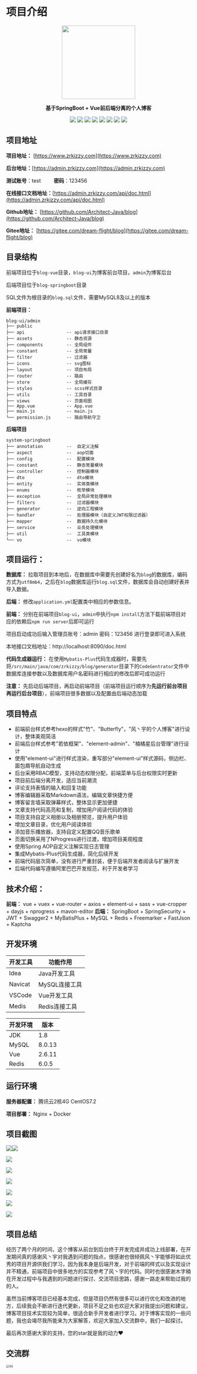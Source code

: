 # 项目介绍

<div align="center">
  <img src="https://z3.ax1x.com/2021/06/29/RdO4fO.jpg" width="200px">


  <span>**基于SpringBoot + Vue前后端分离的个人博客**</span>

  ![](https://img.shields.io/badge/Java-1.8-orange) ![](https://img.shields.io/badge/MySQL-8.0.13-brightgreen) ![](https://img.shields.io/badge/SpringBoot-2.4.1-yellow) ![](https://img.shields.io/badge/SpringSecurity-%E6%9D%83%E9%99%90-blue) ![](https://img.shields.io/badge/MybatisPlus-3.4.3-red)    ![](https://img.shields.io/badge/SpringRedis-2.4.1-red) ![](https://img.shields.io/badge/vue-2.6.11-yellowgreen)   ![](https://img.shields.io/badge/element--ui-2.15.6-blue)

</div>

## 项目地址

**项目地址：** [https://www.zrkizzy.com](https://www.zrkizzy.com)

**后台地址：**[https://admin.zrkizzy.com](https://admin.zrkizzy.com)

**测试账号**：test &nbsp;&nbsp;&nbsp;&nbsp;&nbsp;&nbsp;&nbsp;&nbsp;**密码**：123456

**在线接口文档地址：**[https://admin.zrkizzy.com/api/doc.html](https://admin.zrkizzy.com/api/doc.html)

**Github地址：** [https://github.com/Architect-Java/blog](https://github.com/Architect-Java/blog)

**Gitee地址：** [https://gitee.com/dream-flight/blog](https://gitee.com/dream-flight/blog)

## 目录结构

前端项目位于`blog-vue`目录，`blog-ui`为博客前台项目，`admin`为博客后台

后端项目位于`blog-springboot`目录

SQL文件为根目录的`blog.sql`文件，需要MySQL8及以上的版本

**前端项目：**

```shell
blog-ui/admin
├── public   
├── api                -- api请求接口目录
├── assets             -- 静态资源
├── components         -- 全局组件
├── constant           -- 全局常量
├── filter             -- 过滤器
├── icons              -- svg图标
├── layout             -- 项目布局
├── router             -- 路由
├── store              -- 全局缓存
├── styles             -- scss样式目录
├── utils              -- 工具目录
├── views              -- 页面视图
├── App.vue            -- App.vue
├── main.js            -- main.js
└── permission.js      -- 路由导航守卫  
```

**后端项目**

```shell
system-springboot
├── annotation         --  自定义注解
├── aspect             --  aop切面
├── config             --  配置模块
├── constant           --  静态常量模块
├── controller         --  控制器模块
├── dto                --  dto模块
├── entity             --  实体类模块
├── enums              --  枚举模块
├── exception          --  全局异常处理模块
├── filters    	       --  过滤器模块
├── generator	       --  逆向工程模块
├── handler            --  处理器模块（自定义JWT权限过滤器）
├── mapper             --  数据持久化模块
├── service            --  业务处理模块
├── util               --  工具类模块
└── vo        	       --  vo模块
```

## 项目运行：

**数据库：** 拉取项目到本地后，在数据库中需要先创建好名为`blog`的数据库，编码方式为`utf8mb4`，之后在`blog`数据库运行`blog.sql`文件，数据库会自动创建好表并导入数据。

**后端：** 修改`application.yml`配置类中相应的参数信息。

**前端：** 分别在前端项目`blog-ui`，`admin`中执行`npm install`方法下载前端项目对应的依赖后`npm run server`后即可运行

项目启动成功后输入管理员账号：admin	密码：123456 进行登录即可进入系统

本地接口文档地址：http://localhost:8090/doc.html

**代码生成器运行：** 在使用`Mybatis-Plus`代码生成器时，需要先将`/src/main/java/com/zrkizzy/blog/generator`目录下的`CodeGentrator`文件中数据库连接参数以及数据库用户名密码进行相应的修改后即可成功运行

**注意：** 先启动后端项目，再启动前端项目（前端项目运行顺序为**先运行前台项目再运行后台项目**），前端项目很多数据以及配置由后端动态加载

## 项目特点

- 前端前台样式参考hexo的样式"竹"、"Butterfly"，"风丶宇的个人博客"进行设计，整体美观简洁
- 前端后台样式参考"若依框架"、"element-admin"、"楠橘星后台管理"进行设计
- 使用"element-ui"进行样式渲染，重写部分"element-ui"样式源码，侧边栏、面包屑导航自动生成
- 后台采用RBAC模型，支持动态权限分配，前端菜单与后台权限实时更新
- 项目前后端分离开发，适应当前潮流
- 评论支持表情的输入和回复功能
- 博客编辑器采取Markdown语法，编辑文章快捷方便
- 博客留言墙采取弹幕样式，整体显示更加便捷
- 文章支持代码高亮和复制，增加用户阅读代码的体验
- 项目支持自定义相册以及相册预览，提升用户体验
- 增加文章目录，优化用户阅读体验
- 添加音乐播放器，支持自定义配置QQ音乐歌单
- 页面切换采用了NProgress进行过渡，增加项目美观程度
- 使用Spring AOP自定义注解实现日志管理
- 集成Mybatis-Plus代码生成器，简化后续开发
- 前端代码层次简单，没有进行严重封装，便于后端开发者阅读与扩展开发
- 后端代码编写遵循阿里巴巴开发规范，利于开发者学习

## 技术介绍：

**前端：** vue + vuex + vue-router + axios + element-ui + sass + vue-cropper + dayjs + nprogress + mavon-editor 
**后端：** SpringBoot + SpringSecurity + JWT + Swagger2 + MyBatisPlus + MySQL + Redis + Freemarker + FastJson + Kaptcha

## 开发环境

| 开发工具 | 功能作用      |
| -------- | ------------- |
| Idea     | Java开发工具  |
| Navicat  | MySQL连接工具 |
| VSCode   | Vue开发工具   |
| Medis    | Redis连接工具 |

| 开发环境 | 版本   |
| -------- | ------ |
| JDK      | 1.8    |
| MySQL    | 8.0.13 |
| Vue      | 2.6.11 |
| Redis    | 6.0.5  |

## 运行环境

**服务器配置：** 腾讯云2核4G CentOS7.2

**项目部署：** Nginx + Docker

## 项目截图

![](https://blog-springbot.oss-cn-hangzhou.aliyuncs.com/images/Home.png)![](https://blog-springbot.oss-cn-hangzhou.aliyuncs.com/images/ArticleList.png)

![](https://blog-springbot.oss-cn-hangzhou.aliyuncs.com/images/Article.png)

![](https://blog-springbot.oss-cn-hangzhou.aliyuncs.com/images/Login.png)

![](https://blog-springbot.oss-cn-hangzhou.aliyuncs.com/images/Dashboard.png)

![](https://blog-springbot.oss-cn-hangzhou.aliyuncs.com/images/Website.png)

![](https://blog-springbot.oss-cn-hangzhou.aliyuncs.com/images/CreateArticle.png)

![](https://blog-springbot.oss-cn-hangzhou.aliyuncs.com/images/Photos.png)

## 项目总结

经历了两个月的时间，这个博客从前台到后台终于开发完成并成功上线部署，在开发期间真的感谢风丶宇对我遇到问题的指点，很感谢也很倾佩风丶宇能够将如此优秀的项目开源供我们学习，因为我本身是后端开发，对于前端的样式以及实现设计并不精通，前端项目中很多地方的实现参考了风丶宇的代码。同时也很感谢木字楠在开发过程中与我遇到的问题进行探讨、交流项目思路，感谢一路走来帮助过我的的人。

虽然当前博客项目已经基本完成，但是项目仍然有很多可以进行优化和改进的地方，后续我会不断进行迭代更新，项目不足之处也欢迎大家对我提出问题和建议，博客项目技术实现较为简单，很适合新手开发者进行学习。对于博客实现的一些问题，我也会竭尽我所能来为大家解答，欢迎大家加入交流群中，我们一起探讨。

最后再次感谢大家的支持，您的star就是我的动力❤️

## 交流群

<img src="https://blog-springbot.oss-cn-hangzhou.aliyuncs.com/images/QQ.jpeg" alt="QQ" style="zoom:50%;" />